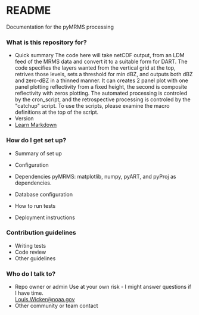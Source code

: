 # README #

Documentation for the pyMRMS processing

### What is this repository for? ###

* Quick summary
The code here will take netCDF output, from an LDM feed of the MRMS data and convert it to a suitable
form for DART.  The code specifies the layers wanted from the vertical grid at the top, retrives
those levels, sets a threshold for min dBZ, and outputs both dBZ and zero-dBZ in a thinned manner.
It can creates 2 panel plot with one panel plotting reflectivity from a fixed height, the second is composite reflectivity
with zeros plotting.  The automated processing is controled by the cron_script, and the retrospective processing
is controled by the "catchup" script.  To use the scripts, please examine the macro definitions at the top of the script.
* Version
* [Learn Markdown](https://bitbucket.org/tutorials/markdowndemo)

### How do I get set up? ###

* Summary of set up

* Configuration

* Dependencies
pyMRMS:  matplotlib, numpy, pyART, and pyProj as dependencies.

* Database configuration
* How to run tests
* Deployment instructions

### Contribution guidelines ###

* Writing tests
* Code review
* Other guidelines

### Who do I talk to? ###

* Repo owner or admin
Use at your own risk - I might answer questions if I have time.  
Louis.Wicker@noaa.gov
* Other community or team contact
